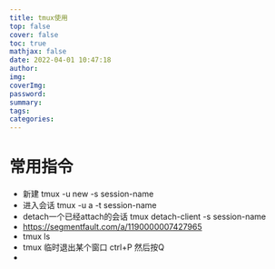 ```yaml
---
title: tmux使用
top: false
cover: false
toc: true
mathjax: false
date: 2022-04-01 10:47:18
author:
img:
coverImg:
password:
summary:
tags:
categories:
---
```


# 常用指令

- 新建 tmux -u new -s session-name
- 进入会话 tmux -u a -t session-name
- detach一个已经attach的会话 tmux detach-client -s session-name
- https://segmentfault.com/a/1190000007427965
- tmux ls
- tmux 临时退出某个窗口 ctrl+P 然后按Q
- 